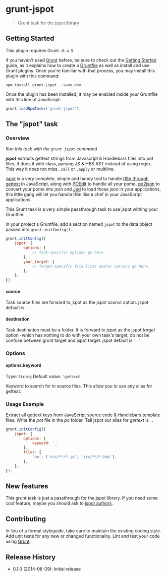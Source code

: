 # grunt-jspot

> Grunt task for the jspot library

## Getting Started
This plugin requires Grunt `~0.4.5`

If you haven't used [Grunt](http://gruntjs.com/) before, be sure to check out the [Getting Started](http://gruntjs.com/getting-started) guide, as it explains how to create a [Gruntfile](http://gruntjs.com/sample-gruntfile) as well as install and use Grunt plugins. Once you're familiar with that process, you may install this plugin with this command:

```shell
npm install grunt-jspot --save-dev
```

Once the plugin has been installed, it may be enabled inside your Gruntfile with this line of JavaScript:

```js
grunt.loadNpmTasks('grunt-jspot');
```

## The "jspot" task

### Overview
*Run this task with the `grunt jspot` command*

**jspot** extracts gettext strings from Javascript & Handlebars files into pot files. It does it with class, parsing JS & HBS AST instead of using regex. This way it does not miss `.call` or `.apply` or multiline.

[jspot](https://github.com/praekelt/jspot) is a very complete, simple and handy tool to handle [i18n through gettext](http://en.wikipedia.org/wiki/Gettext) in JavaScript, along with [POEdit](http://poedit.net/) to handle all your pomo, [po2json](https://github.com/rockykitamura/grunt-po2json) to convert your pomo into json and [Jed](http://slexaxton.github.io/Jed/) to load those json in your applications, this little gang will let you handle i18n like a chef in your JavaScript applications.

This Grunt task is a very simple passthrough task to use jspot withing your Gruntfile.

In your project's Gruntfile, add a section named `jspot` to the data object passed into `grunt.initConfig()`.

```js
grunt.initConfig({
    jspot: {
        options: {
            // Task-specific options go here.
        },
        your_target: {
            // Target-specific file lists and/or options go here.
        },
    },
});
```

#### source
Task source files are forward to jspot as the jspot *source* option. jspot default is `''`.

#### destination
Task destination must be a folder. It is forward to jspot as the jspot *target* option -which has nothing to do with your own task's target, do not be confuse between grunt target and jspot target. jspot default is `'.'`.


### Options

#### options.keyword
Type: `String`
Default value: `'gettext'`

Keyword to search for in source files. This allow you to use any alias for gettext.

### Usage Example

Extract all gettext keys from JavaScript source code & Handlebars template files. Write the *pot* file in the *po* folder. Tell jspot our alias for *gettext* is *_*.

```js
grunt.initConfig({
    jspot: {
        options: {
            keyword: '_'
        },
        files: {
            'po': ['src/**/*.js', 'src/**/*.hbs'],
        },
    },
});
```

## New features
This grunt task is just a passthrough for the jspot library. If you need some cool feature, maybe you should ask to [jspot authors](https://github.com/praekelt/jspot/issues).

## Contributing
In lieu of a formal styleguide, take care to maintain the existing coding style. Add unit tests for any new or changed functionality. Lint and test your code using [Grunt](http://gruntjs.com/).

## Release History

* 0.1.0 (2014-08-09): Initial release
